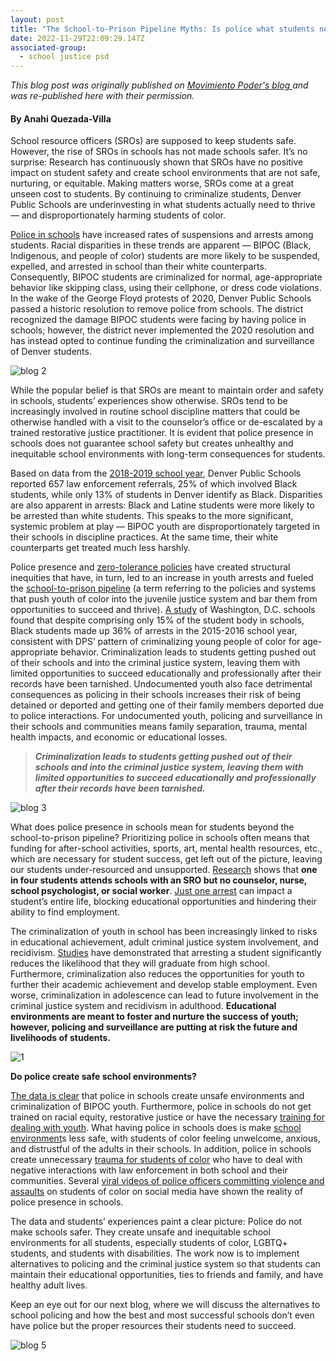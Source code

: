 ```yaml
---
layout: post
title: "The School-to-Prison Pipeline Myths: Is police what students need?"
date: 2022-11-29T22:09:29.147Z
associated-group:
  - school justice psd
---
```

*This blog post was originally published on [Movimiento Poder's blog ](https://movimientopoder.org/our-work/blog/)and was re-published here with their permission.* 

#### By Anahi Quezada-Villa

School resource officers (SROs) are supposed to keep students safe. However, the rise of SROs in schools has not made schools safer. It’s no surprise: Research has continuously shown that SROs have no positive impact on student safety and create school environments that are not safe, nurturing, or equitable. Making matters worse, SROs come at a great unseen cost to students. By continuing to criminalize students, Denver Public Schools are underinvesting in what students actually need to thrive — and disproportionately harming students of color. 

[Police in schools](https://co.chalkbeat.org/2020/6/10/21287249/black-students-denver-more-likely-ticketed-arrested) have increased rates of suspensions and arrests among students. Racial disparities in these trends are apparent — BIPOC (Black, Indigenous, and people of color) students are more likely to be suspended, expelled, and arrested in school than their white counterparts. Consequently, BIPOC students are criminalized for normal, age-appropriate behavior like skipping class, using their cellphone, or dress code violations. In the wake of the George Floyd protests of 2020, Denver Public Schools passed a historic resolution to remove police from schools. The district recognized the damage BIPOC students were facing by having police in schools; however, the district never implemented the 2020 resolution and has instead opted to continue funding the criminalization and surveillance of Denver students.

![](https://movimientopoder.org/wp-content/uploads/2022/04/blog-2.png "blog 2")

While the popular belief is that SROs are meant to maintain order and safety in schools, students’ experiences show otherwise. SROs tend to be increasingly involved in routine school discipline matters that could be otherwise handled with a visit to the counselor’s office or de-escalated by a trained restorative justice practitioner. It is evident that police presence in schools does not guarantee school safety but creates unhealthy and inequitable school environments with long-term consequences for students.

Based on data from the [2018-2019 school year](https://co.chalkbeat.org/2020/6/10/21287249/black-students-denver-more-likely-ticketed-arrested), Denver Public Schools reported 657 law enforcement referrals, 25% of which involved Black students, while only 13% of students in Denver identify as Black. Disparities are also apparent in arrests: Black and Latine students were more likely to be arrested than white students. This speaks to the more significant, systemic problem at play — BIPOC youth are disproportionately targeted in their schools in discipline practices. At the same time, their white counterparts get treated much less harshly.

Police presence and [zero-tolerance policies](https://www.wested.org/wp-content/uploads/2018/04/JPRC-Police-Schools-Brief.pdf) have created structural inequities that have, in turn, led to an increase in youth arrests and fueled the [school-to-prison pipeline](https://www.adl.org/education/educator-resources/lesson-plans/what-is-the-school-to-prison-pipeline) (a term referring to the policies and systems that push youth of color into the juvenile justice system and bar them from opportunities to succeed and thrive). [A study](https://thehill.com/changing-america/opinion/508430-dc-needs-police-free-schools-now) of Washington, D.C. schools found that despite comprising only 15% of the student body in schools, Black students made up 36% of arrests in the 2015-2016 school year, consistent with DPS’ pattern of criminalizing young people of color for age-appropriate behavior. Criminalization leads to students getting pushed out of their schools and into the criminal justice system, leaving them with limited opportunities to succeed educationally and professionally after their records have been tarnished. Undocumented youth also face detrimental consequences as policing in their schools increases their risk of being detained or deported and getting one of their family members deported due to police interactions. For undocumented youth, policing and surveillance in their schools and communities means family separation, trauma, mental health impacts, and economic or educational losses. 

> ***Criminalization leads to students getting pushed out of their schools and into the criminal justice system, leaving them with limited opportunities to succeed educationally and professionally after their records have been tarnished.***

![](https://movimientopoder.org/wp-content/uploads/2022/04/blog-3.png "blog 3")

What does police presence in schools mean for students beyond the school-to-prison pipeline? Prioritizing police in schools often means that funding for after-school activities, sports, art, mental health resources, etc., which are necessary for student success, get left out of the picture, leaving our students under-resourced and unsupported. [Research](https://www.brookings.edu/research/a-better-path-forward-for-criminal-justice-reconsidering-police-in-schools/) shows that **one in four students attends schools with an SRO but no counselor, nurse, school psychologist, or social worker**. [Just one arrest](https://www.researchgate.net/publication/256841031_Why_Are_Criminals_Less_Educated_than_Non-Criminals_Evidence_from_a_Cohort_of_Young_Australian_Twins) can impact a student’s entire life, blocking educational opportunities and hindering their ability to find employment.  

The criminalization of youth in school has been increasingly linked to risks in educational achievement, adult criminal justice system involvement, and recidivism. [Studies](https://scholarship.law.ufl.edu/cgi/viewcontent.cgi?article=1782&context=facultypub) have demonstrated that arresting a student significantly reduces the likelihood that they will graduate from high school. Furthermore, criminalization also reduces the opportunities for youth to further their academic achievement and develop stable employment. Even worse, criminalization in adolescence can lead to future involvement in the criminal justice system and recidivism in adulthood. **Educational environments are meant to foster and nurture the success of youth; however, policing and surveillance are putting at risk the future and livelihoods of students.** 

![](https://movimientopoder.org/wp-content/uploads/2022/04/1.png "1")

**Do police create safe school environments?**

[The data is clear](https://www.aclu-wa.org/story/school-resource-officers-when-cure-worse-disease) that police in schools create unsafe environments and criminalization of BIPOC youth. Furthermore, police in schools do not get trained on racial equity, restorative justice or have the necessary [training for dealing with youth](https://www.edweek.org/leadership/opinion-we-are-spending-millions-to-put-more-cops-in-schools-what-could-go-wrong/2019/03?r=1732478023). What having police in schools does is make [school environment](https://www.washingtonpost.com/news/the-watch/wp/2018/02/22/putting-more-cops-in-schools-wont-make-schools-safer-and-it-will-likely-inflict-a-lot-of-harm)s less safe, with students of color feeling unwelcome, anxious, and distrustful of the adults in their schools. In addition, police in schools create unnecessary [trauma for students of color](https://healthyschoolscampaign.org/blog/police-do-not-belong-in-our-schools/) who have to deal with negative interactions with law enforcement in both school and their communities. Several [viral videos of police officers committing violence and assaults](https://www.npr.org/sections/thetwo-way/2015/10/27/452206430/video-of-s-c-police-officer-throwing-student-to-ground-prompts-inquiry-and-outra) on students of color on social media have shown the reality of police presence in schools.

The data and students’ experiences paint a clear picture: Police do not make schools safer. They create unsafe and inequitable school environments for all students, especially students of color, LGBTQ+ students, and students with disabilities. The work now is to implement alternatives to policing and the criminal justice system so that students can maintain their educational opportunities, ties to friends and family, and have healthy adult lives.

Keep an eye out for our next blog, where we will discuss the alternatives to school policing and how the best and most successful schools don’t even have police but the proper resources their students need to succeed.

![](https://movimientopoder.org/wp-content/uploads/2022/04/blog-5.png "blog 5")